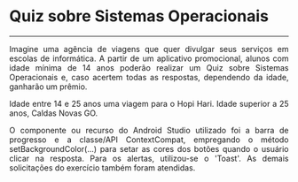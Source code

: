 # Quiz sobre Sistemas Operacionais
<hr>
<p style="text-align: justify;">Imagine uma agência de viagens que quer divulgar seus serviços em escolas de informática. A partir de um aplicativo promocional, alunos com idade mínima de 14 anos poderão realizar um Quiz sobre Sistemas Operacionais e, caso acertem todas as respostas, dependendo da idade, ganharão um prêmio.</p>

<p style="text-align: justify;">Idade entre 14 e 25 anos uma viagem para o Hopi Hari. Idade superior a 25 anos, Caldas Novas GO.</p>

<p style="text-align: justify;">O componente ou recurso do Android Studio utilizado foi a barra de progresso e a classe/API ContextCompat, empregando o método setBackgroundColor(...) para setar as cores dos botões quando o usuário clicar na resposta. Para os alertas, utilizou-se o 'Toast'. As demais solicitações do exercício também foram atendidas.</p>
